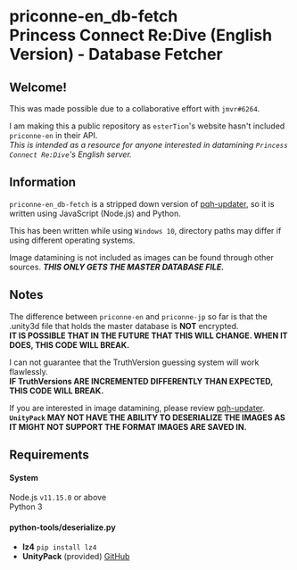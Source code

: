 # priconne-en_db-fetch<br>Princess Connect Re:Dive (English Version) - Database Fetcher

## Welcome!
This was made possible due to a collaborative effort with `jmvr#6264`.

I am making this a public repository as `esterTion`'s website hasn't included `priconne-en` in their API.<br>
*This is intended as a resource for anyone interested in datamining `Princess Connect Re:Dive`'s English server.*

## Information
`priconne-en_db-fetch` is a stripped down version of [pqh-updater](https://github.com/Expugn/pqh-updater), so it is written using JavaScript (Node.js) and Python.

This has been written while using `Windows 10`, directory paths may differ if using different operating systems.

Image datamining is not included as images can be found through other sources. ***THIS ONLY GETS THE MASTER DATABASE FILE.***

## Notes
The difference between `priconne-en` and `priconne-jp` so far is that the .unity3d file that holds the master database is **NOT** encrypted.<br>
**IT IS POSSIBLE THAT IN THE FUTURE THAT THIS WILL CHANGE. WHEN IT DOES, THIS CODE WILL BREAK.**

I can not guarantee that the TruthVersion guessing system will work flawlessly.<br>
**IF TruthVersions ARE INCREMENTED DIFFERENTLY THAN EXPECTED, THIS CODE WILL BREAK.**

If you are interested in image datamining, please review [pqh-updater](https://github.com/Expugn/pqh-updater).<br>
**`UnityPack` MAY NOT HAVE THE ABILITY TO DESERIALIZE THE IMAGES AS IT MIGHT NOT SUPPORT THE FORMAT IMAGES ARE SAVED IN.**

## Requirements
#### System
Node.js `v11.15.0` or above<br>
Python 3

#### python-tools/deserialize.py
- **lz4** `pip install lz4`
- **UnityPack** (provided) [GitHub](https://github.com/HearthSim/UnityPack)